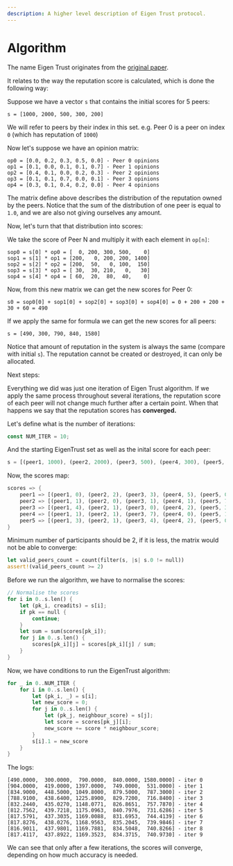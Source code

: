```yaml
---
description: A higher level description of Eigen Trust protocol.
---
```


# Algorithm

The name Eigen Trust originates from the [original paper](https://nlp.stanford.edu/pubs/eigentrust.pdf).

It relates to the way the reputation score is calculated, which is done the following way:

Suppose we have a vector `s` that contains the initial scores for 5 peers:

```
s = [1000, 2000, 500, 300, 200]
```

We will refer to peers by their index in this set. e.g. Peer 0 is a peer on index `0` (which has reputation of `1000`)

Now let's suppose we have an opinion matrix:

```
op0 = [0.0, 0.2, 0.3, 0.5, 0.0] - Peer 0 opinions
op1 = [0.1, 0.0, 0.1, 0.1, 0.7] - Peer 1 opinions
op2 = [0.4, 0.1, 0.0, 0.2, 0.3] - Peer 2 opinions
op3 = [0.1, 0.1, 0.7, 0.0, 0.1] - Peer 3 opinions
op4 = [0.3, 0.1, 0.4, 0.2, 0.0] - Peer 4 opinions
```

The matrix define above describes the distribution of the reputation owned by the peers. Notice that the sum of the distribution of one peer is equal to `1.0`, and we are also not giving ourselves any amount.

Now, let's turn that that distribution into scores:

We take the score of Peer N and multiply it with each element in `op[n]`:

```
sop0 = s[0] * op0 = [  0, 200, 300, 500,    0]
sop1 = s[1] * op1 = [200,   0, 200, 200, 1400]
sop2 = s[2] * op2 = [200,  50,   0, 100,  150]
sop3 = s[3] * op3 = [ 30,  30, 210,   0,   30]
sop4 = s[4] * op4 = [ 60,  20,  80,  40,    0]
```

Now, from this new matrix we can get the new scores for Peer 0:

```
s0 = sop0[0] + sop1[0] + sop2[0] + sop3[0] + sop4[0] = 0 + 200 + 200 + 30 + 60 = 490
```

If we apply the same for formula we can get the new scores for all peers:

```
s = [490, 300, 790, 840, 1580]
```

Notice that amount of reputation in the system is always the same (compare with initial `s`). The reputation cannot be created or destroyed, it can only be allocated.

Next steps:

Everything we did was just one iteration of Eigen Trust algorithm. If we apply the same process throughout several iterations, the reputation score of each peer will not change much further after a certain point. When that happens we say that the reputation scores has **converged.**

Let's define what is the number of iterations:
```rust
const NUM_ITER = 10;
```

And the starting EigenTrust set as well as the inital score for each peer:
```rust
s = [(peer1, 1000), (peer2, 2000), (peer3, 500), (peer4, 300), (peer5, 200)]
```

Now, the scores map:
```rust
scores => {
    peer1 => [(peer1, 0), (peer2, 2), (peer3, 3), (peer4, 5), (peer5, 0)]
    peer2 => [(peer1, 1), (peer2, 0), (peer3, 1), (peer4, 1), (peer5, 7)]
    peer3 => [(peer1, 4), (peer2, 1), (peer3, 0), (peer4, 2), (peer5, 3)]
    peer4 => [(peer1, 1), (peer2, 1), (peer3, 7), (peer4, 0), (peer5, 1)]
    peer5 => [(peer1, 3), (peer2, 1), (peer3, 4), (peer4, 2), (peer5, 0)]
}
```

Minimum number of participants should be 2, if it is less, the matrix would not be able to converge:
```rust
let valid_peers_count = count(filter(s, |s| s.0 != null))
assert!(valid_peers_count >= 2)
```

Before we run the algorithm, we have to normalise the scores:
```rust
// Normalise the scores
for i in 0..s.len() {
    let (pk_i, creadits) = s[i];
    if pk == null {
        continue;
    }
    let sum = sum(scores[pk_i]);
	for j in 0..s.len() {
	    scores[pk_i][j] = scores[pk_i][j] / sum;
    }
}
```

Now, we have conditions to run the EigenTrust algorithm:
```rust
for _ in 0..NUM_ITER {
    for i in 0..s.len() {
        let (pk_i, _) = s[i];
        let new_score = 0;
        for j in 0..s.len() {
            let (pk_j, neighbour_score) = s[j];
            let score = scores[pk_j][i];
            new_score += score * neighbour_score;
        }
        s[i].1 = new_score
    }
}
```

The logs:
```
[490.0000,  300.0000,  790.0000,  840.0000, 1580.0000] - iter 0
[904.0000,  419.0000, 1397.0000,  749.0000,  531.0000] - iter 1
[834.9000,  448.5000, 1049.8000,  879.5000,  787.3000] - iter 2
[788.9100,  438.6400, 1225.8900,  829.7200,  716.8400] - iter 3
[832.2440,  435.0270, 1148.0771,  826.8651,  757.7870] - iter 4
[812.7562,  439.7218, 1175.0963,  840.7976,  731.6286] - iter 5
[817.5791,  437.3035, 1169.0088,  831.6953,  744.4139] - iter 6
[817.8276,  438.0276, 1168.9563,  835.2045,  739.9846] - iter 7
[816.9011,  437.9801, 1169.7881,  834.5048,  740.8266] - iter 8
[817.4117,  437.8922, 1169.3523,  834.3715,  740.9730] - iter 9
```

We can see that only after a few iterations, the scores will converge, depending on how much accuracy is needed.
